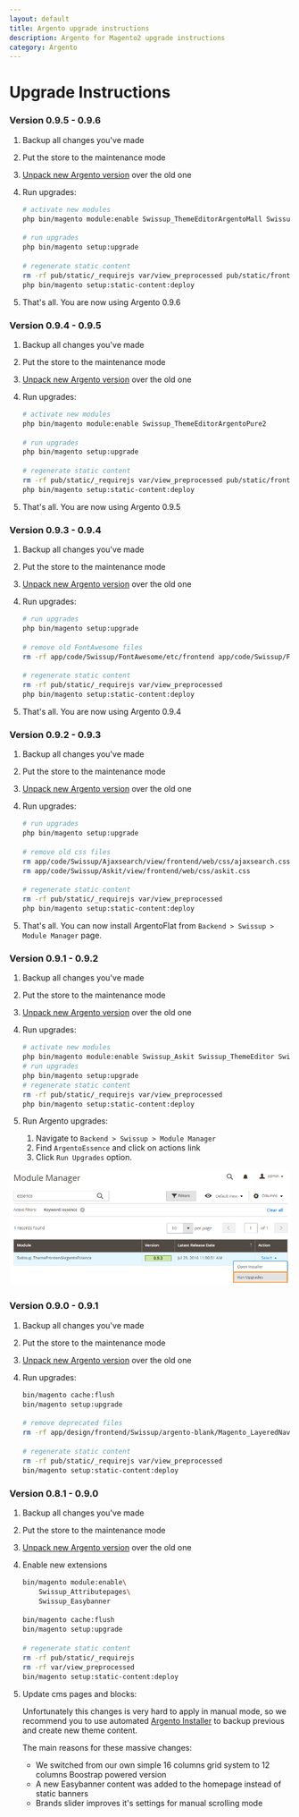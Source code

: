 ```yaml
---
layout: default
title: Argento upgrade instructions
description: Argento for Magento2 upgrade instructions
category: Argento
---
```


# Upgrade Instructions


### Version 0.9.5 - 0.9.6

 1. Backup all changes you've made
 2. Put the store to the maintenance mode
 3. [Unpack new Argento version][unpack_package] over the old one
 4. Run upgrades:

    ```bash
    # activate new modules
    php bin/magento module:enable Swissup_ThemeEditorArgentoMall Swissup_Suggestpage Swissup_Ajaxpro

    # run upgrades
    php bin/magento setup:upgrade

    # regenerate static content
    rm -rf pub/static/_requirejs var/view_preprocessed pub/static/frontend/Swissup
    php bin/magento setup:static-content:deploy
    ```

5. That's all. You are now using Argento 0.9.6

### Version 0.9.4 - 0.9.5

 1. Backup all changes you've made
 2. Put the store to the maintenance mode
 3. [Unpack new Argento version][unpack_package] over the old one
 4. Run upgrades:

    ```bash
    # activate new modules
    php bin/magento module:enable Swissup_ThemeEditorArgentoPure2

    # run upgrades
    php bin/magento setup:upgrade

    # regenerate static content
    rm -rf pub/static/_requirejs var/view_preprocessed pub/static/frontend/Swissup
    php bin/magento setup:static-content:deploy
    ```

5. That's all. You are now using Argento 0.9.5


### Version 0.9.3 - 0.9.4

1. Backup all changes you've made
2. Put the store to the maintenance mode
3. [Unpack new Argento version][unpack_package] over the old one
4. Run upgrades:

   ```bash
   # run upgrades
   php bin/magento setup:upgrade

   # remove old FontAwesome files
   rm -rf app/code/Swissup/FontAwesome/etc/frontend app/code/Swissup/FontAwesome/view/frontend

   # regenerate static content
   rm -rf pub/static/_requirejs var/view_preprocessed
   php bin/magento setup:static-content:deploy
   ```

5. That's all. You are now using Argento 0.9.4

### Version 0.9.2 - 0.9.3

 1. Backup all changes you've made
 2. Put the store to the maintenance mode
 3. [Unpack new Argento version][unpack_package] over the old one
 4. Run upgrades:

    ```bash
    # run upgrades
    php bin/magento setup:upgrade

    # remove old css files
    rm app/code/Swissup/Ajaxsearch/view/frontend/web/css/ajaxsearch.css
    rm app/code/Swissup/Askit/view/frontend/web/css/askit.css

    # regenerate static content
    rm -rf pub/static/_requirejs var/view_preprocessed
    php bin/magento setup:static-content:deploy
    ```

 5. That's all. You can now install ArgentoFlat from
    `Backend > Swissup > Module Manager` page.

### Version 0.9.1 - 0.9.2

 1. Backup all changes you've made
 2. Put the store to the maintenance mode
 3. [Unpack new Argento version][unpack_package] over the old one
 4. Run upgrades:

    ```bash
    # activate new modules
    php bin/magento module:enable Swissup_Askit Swissup_ThemeEditor Swissup_ThemeEditorArgentoEssence
    # run upgrades
    php bin/magento setup:upgrade
    # regenerate static content
    rm -rf pub/static/_requirejs var/view_preprocessed
    php bin/magento setup:static-content:deploy
    ```

 5. Run Argento upgrades:
    1. Navigate to `Backend > Swissup > Module Manager`
    2. Find `ArgentoEssence` and click on actions link
    3. Click `Run Upgrades` option.

![Run Upgrades Link](/images/m2/argento/upgrade/run-upgrades.png)

### Version 0.9.0 - 0.9.1

 1. Backup all changes you've made
 2. Put the store to the maintenance mode
 3. [Unpack new Argento version][unpack_package] over the old one
 4. Run upgrades:

    ```bash
    bin/magento cache:flush
    bin/magento setup:upgrade

    # remove deprecated files
    rm -rf app/design/frontend/Swissup/argento-blank/Magento_LayeredNavigation

    # regenerate static content
    rm -rf pub/static/_requirejs var/view_preprocessed
    bin/magento setup:static-content:deploy
    ```

### Version 0.8.1 - 0.9.0

 1. Backup all changes you've made
 2. Put the store to the maintenance mode
 3. [Unpack new Argento version][unpack_package] over the old one
 4. Enable new extensions

    ```bash
    bin/magento module:enable\
        Swissup_Attributepages\
        Swissup_Easybanner

    bin/magento cache:flush
    bin/magento setup:upgrade

    # regenerate static content
    rm -rf pub/static/_requirejs
    rm -rf var/view_preprocessed
    bin/magento setup:static-content:deploy
    ```

 5. Update cms pages and blocks:

    Unfortunately this changes is very hard to apply in manual mode, so we recommend
    you to use automated [Argento Installer][run_installer] to backup previous
    and create new theme content.

    The main reasons for these massive changes:

    - We switched from our own simple 16 columns grid system to 12 columns
      Boostrap powered version
    - A new Easybanner content was added to the homepage instead of static banners
    - Brands slider improves it's settings for manual scrolling mode

[unpack_package]: /m2/argento/installation/#unpack-argento-package-into-magento-root-folder
[run_installer]: /m2/argento/installation/#setup-configuration-and-theme-content
